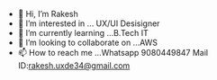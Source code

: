 - 👋 Hi, I’m Rakesh
- 👀 I’m interested in ... UX/UI Desisigner
- 🌱 I’m currently learning ...B.Tech IT
- 💞️ I’m looking to collaborate on ...AWS
- 📫 How to reach me ...Whatsapp 9080449847 Mail ID:rakesh.uxde34@gmail.com

<!---
Rakeshuxui/Rakeshuxui is a ✨ special ✨ repository because its `README.md` (this file) appears on your GitHub profile.
You can click the Preview link to take a look at your changes.
--->
